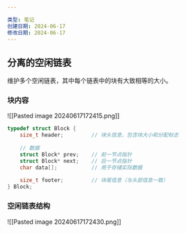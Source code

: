 ```yaml
---

类型: 笔记
创建日期: 2024-06-17
修改日期: 2024-06-17
---
```

## 分离的空闲链表
维护多个空闲链表，其中每个链表中的块有大致相等的大小。
### 块内容
![[Pasted image 20240617172415.png]]

```c
typedef struct Block {
    size_t header;         // 块头信息，包含块大小和分配标志
    
    // 数据
    struct Block* prev;    // 前一节点指针
    struct Block* next;    // 后一节点指针
    char data[];           // 用于存储实际数据
    
    size_t footer;         // 块尾信息（与头部信息一致）
} Block;

```
### 空闲链表结构
![[Pasted image 20240617172430.png]]